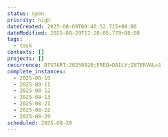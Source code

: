 ```yaml
---
status: open
priority: high
dateCreated: 2025-08-09T00:40:52.715+08:00
dateModified: 2025-08-29T17:28:05.779+08:00
tags:
  - task
contexts: []
projects: []
recurrence: DTSTART:20250820;FREQ=DAILY;INTERVAL=1
complete_instances:
  - 2025-08-10
  - 2025-08-11
  - 2025-08-12
  - 2025-08-13
  - 2025-08-21
  - 2025-08-22
  - 2025-08-29
scheduled: 2025-08-30
---
```


